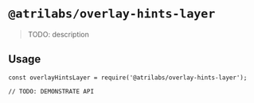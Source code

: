 # `@atrilabs/overlay-hints-layer`

> TODO: description

## Usage

```
const overlayHintsLayer = require('@atrilabs/overlay-hints-layer');

// TODO: DEMONSTRATE API
```

